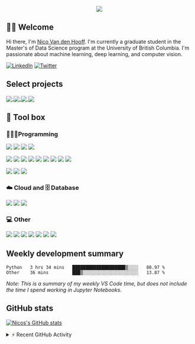 <!--Colour: #861AF7-->

<!--Typing header
To make your own: https://github.com/DenverCoder1/DenverCoder1/blob/main/README.md
-->
<p align="center">
  <img src="https://readme-typing-svg.herokuapp.com?color=%23861AF7&center=true&vCenter=true&lines=Welcome+to+Nico's+profile." />
</p>

<!--Welcome section-->
## 👋🏽 Welcome 
Hi there, I'm [Nico Van den Hooff](https://www.nicovandenhooff.com/).  I'm currently a graduate student in the Master's of Data Science program at the University of British Columbia.  I'm passionate about machine learning, deep learning, and computer vision.

<p align="left">
    <a href="https://www.linkedin.com/in/nicovandenhooff/"><img alt="LinkedIn" src="https://img.shields.io/badge/LinkedIn-0A66C2?logo=LinkedIn&logoColor=white"></a>
    <a href="https://twitter.com/nicovandenhooff"><img alt="Twitter" src="https://img.shields.io/badge/Twitter-1DA1F2?logo=Twitter&logoColor=white"></a>
</p>

<!--Projects section-->

## Select projects

<a href="https://github.com/nicovandenhooff/indoor-scene-detector">
  <img align="center" src="https://github-readme-stats.vercel.app/api/pin/?username=nicovandenhooff&repo=indoor-scene-detector&theme=midnight-purple" />
</a>
<a href="https://github.com/nicovandenhooff/reddit-data-collector">
  <img align="center" src="https://github-readme-stats.vercel.app/api/pin/?username=nicovandenhooff&repo=reddit-data-collector&theme=midnight-purple" />
</a>
<a href="https://github.com/nicovandenhooff/top-repo-analysis">
  <img align="center" src="https://github-readme-stats.vercel.app/api/pin/?username=nicovandenhooff&repo=top-repo-analysis&theme=midnight-purple" />
</a>
<a href="https://github.com/nicovandenhooff/wids-datathon-2022">
  <img align="center" src="https://github-readme-stats.vercel.app/api/pin/?username=nicovandenhooff&repo=wids-datathon-2022&theme=midnight-purple" />
</a>

<!--Tool box section-->
## 🧰 Tool box

### 👨🏽‍💻Programming

![](https://img.shields.io/badge/code-Python-861AF7?logo=python&logoColor=white)
![](https://custom-icon-badges.herokuapp.com/badge/code-SQL-861AF7?logo=database&logoColor=white)
![](https://img.shields.io/badge/code-R-861AF7?logo=R&logoColor=white)
![](https://img.shields.io/badge/code-Java-861AF7?logo=java&logoColor=white)

![](https://img.shields.io/badge/library-PyTorch-861AF7?logo=pytorch&logoColor=white)
![](https://img.shields.io/badge/library-scikit%20learn-861AF7?logo=scikit-learn&logoColor=white)
![](https://img.shields.io/badge/library-NumPy-861AF7?logo=numpy&logoColor=white)
![](https://img.shields.io/badge/library-pandas-861AF7?logo=pandas&logoColor=white)
![](https://img.shields.io/badge/library-SciPy-861AF7?logo=SciPy&logoColor=white)
![](https://img.shields.io/badge/library-statsmodels-861AF7)
![](https://img.shields.io/badge/library-Flask-861AF7?logo=flask&logoColor=white)
![](https://img.shields.io/badge/library-dash-861AF7?logo=plotly&logoColor=white)
![](https://img.shields.io/badge/library-pytest-861AF7?logo=pytest&logoColor=white)

![](https://custom-icon-badges.herokuapp.com/badge/data%20viz-matplotlib-861AF7?logo=matplotlib)
![](https://img.shields.io/badge/data%20viz-seaborn-861AF7)
![](https://img.shields.io/badge/data%20viz-Altair-861AF7)

### ☁️ Cloud and 🗄️ Database

![](https://img.shields.io/badge/cloud-aws-861AF7?logo=Amazon%20AWS&logoColor=white)
![](https://img.shields.io/badge/database-PostgreSQL-861AF7?logo=PostgreSQL&logoColor=white)
![](https://img.shields.io/badge/NoSQL-MongoDB-861AF7?logo=MongoDB&logoColor=white)

### 💻 Other

![](https://img.shields.io/badge/containers-Docker-861AF7?logo=docker&logoColor=white)
![](https://img.shields.io/badge/vc-git-861AF7?logo=git&logoColor=white)
![](https://img.shields.io/badge/vc-GitHub-861AF7?logo=github&logoColor=white)
![](https://img.shields.io/badge/BI-PowerBI-861AF7?logo=powerbi&logoColor=white)
![](https://img.shields.io/badge/spreadsheets-Microsoft%20Excel-861AF7?logo=Microsoft%20Excel&logoColor=white)
![](https://img.shields.io/badge/code-Markdown-861AF7?logo=markdown&logoColor=white)
![](https://img.shields.io/badge/code-Latex-861AF7?logo=latex&logoColor=white)

## Weekly development summary
<!--START_SECTION:waka-->

```text
Python   3 hrs 34 mins   ████████████████████▒░░░░   80.97 %
Other    36 mins         ███▒░░░░░░░░░░░░░░░░░░░░░   13.87 %
```

<!--END_SECTION:waka-->

*Note: This is a summary of my weekly VS Code time, but does not include the time I spend working in Jupyter Notebooks.*

## GitHub stats

[![Nicos's GitHub stats](https://github-readme-stats.vercel.app/api?username=nicovandenhooff&title_color=FFFFFF&bg_color=000000&&text_color=861AF7&show_icons=true&icon_color=FFFFFF&count_private=true&include_all_commits=true)](https://github.com/anuraghazra/github-readme-stats)

<!-- [![Nico Van den Hooff's Github Activity Graph](https://activity-graph.herokuapp.com/graph?username=nicovandenhooff&bg_color=000000&color=FFFFFF&line=861AF7&point=861AF7)](https://github.com/ashutosh00710/github-readme-activity-graph) -->

<!-- https://github.com/jamesgeorge007/github-activity-readme -->
<details>
  <summary>⚡ Recent GitHub Activity</summary>
  <br/>
  
<!--START_SECTION:activity-->
1. ❗️ Closed issue [#129](https://github.com/rusty1s/pytorch_cluster/issues/129) in [rusty1s/pytorch_cluster](https://github.com/rusty1s/pytorch_cluster)
2. 🗣 Commented on [#129](https://github.com/rusty1s/pytorch_cluster/issues/129) in [rusty1s/pytorch_cluster](https://github.com/rusty1s/pytorch_cluster)
3. 🗣 Commented on [#129](https://github.com/rusty1s/pytorch_cluster/issues/129) in [rusty1s/pytorch_cluster](https://github.com/rusty1s/pytorch_cluster)
4. ❗️ Opened issue [#129](https://github.com/rusty1s/pytorch_cluster/issues/129) in [rusty1s/pytorch_cluster](https://github.com/rusty1s/pytorch_cluster)
5. 🎉 Merged PR [#61](https://github.com/nicovandenhooff/indoor-scene-detector/pull/61) in [nicovandenhooff/indoor-scene-detector](https://github.com/nicovandenhooff/indoor-scene-detector)
<!--END_SECTION:activity-->
</details>
